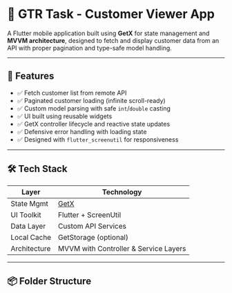 # 📱 GTR Task - Customer Viewer App

A Flutter mobile application built using **GetX** for state management and **MVVM architecture**, designed to fetch and display customer data from an API with proper pagination and type-safe model handling.

---

## 🚀 Features

- ✅ Fetch customer list from remote API
- ✅ Paginated customer loading (infinite scroll-ready)
- ✅ Custom model parsing with safe `int`/`double` casting
- ✅ UI built using reusable widgets
- ✅ GetX controller lifecycle and reactive state updates
- ✅ Defensive error handling with loading state
- ✅ Designed with `flutter_screenutil` for responsiveness

---

## 🛠️ Tech Stack

| Layer        | Technology               |
|--------------|---------------------------|
| State Mgmt   | [GetX](https://pub.dev/packages/get) |
| UI Toolkit   | Flutter + ScreenUtil      |
| Data Layer   | Custom API Services       |
| Local Cache  | GetStorage (optional)     |
| Architecture | MVVM with Controller & Service Layers |

---

## 📦 Folder Structure


